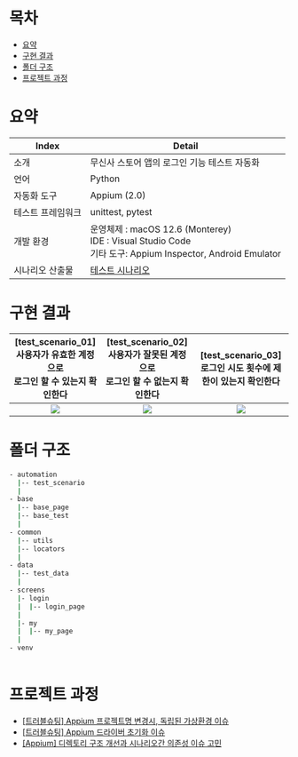 # 목차

- [요약](#요약)
- [구현 결과](#구현-결과)
- [폴더 구조](#폴더-구조)
- [프로젝트 과정](#프로젝트-과정)

# 요약

| Index      | Detail                                                                                                                                                                                                                                                                                                                                                                                                                                                                                                                                                                                                                                                                                                                                                                                                                                                                                                                                                                                                                                                                                                                                                                                                                                                                                                                                                                                                                                                                                                                                                                                                                                                                                     |
|------------|--------------------------------------------------------------------------------------------------------------------------------------------------------------------------------------------------------------------------------------------------------------------------------------------------------------------------------------------------------------------------------------------------------------------------------------------------------------------------------------------------------------------------------------------------------------------------------------------------------------------------------------------------------------------------------------------------------------------------------------------------------------------------------------------------------------------------------------------------------------------------------------------------------------------------------------------------------------------------------------------------------------------------------------------------------------------------------------------------------------------------------------------------------------------------------------------------------------------------------------------------------------------------------------------------------------------------------------------------------------------------------------------------------------------------------------------------------------------------------------------------------------------------------------------------------------------------------------------------------------------------------------------------------------------------------------------------|
| 소개       | 무신사 스토어 앱의 로그인 기능 테스트 자동화                                                                                                                                                                                                                                                                                                                                                                                                                                                                                                                                                                                                                                                                                                                                                                                                                                                                                                                                                                                                                                                                                                                                                                                                                                                                                                                                                                                                                                                                                                                                                                                                                                                                                           |
| 언어        | Python                                                                                                                                                                                                                                                                                                                                                                                                                                                                                                                                                                                                                                                                                                                                                                                                                                                                                                                                                                                                                                                                                                                                                                                                                                                                                                                                                                                                                                                                                                                                                                                                                                                                                             |
| 자동화 도구      | Appium (2.0)                                                                                                                                                                                                                                                                                                                                                                                                                                                                                                                                                                                                                                                                                                                                                                                                                                                                                                                                                                                                                                                                                                                                                                                                                                                                                                                                                                                                                                                                                                                                                                                                                                                                       |
| 테스트 프레임워크      | unittest, pytest                                                                                                                                                                                                                                                                                                                                                                                                                                                                                                                                                                                                                                                                                                                                                                                                                                                                                                                                                                                                                                                                                                                                                                                                                                                                                                                                                                                                                                                                                                                                                                                                                                                                          |
| 개발 환경    | 운영체제 : macOS 12.6 (Monterey) <br> IDE : Visual Studio Code <br> 기타 도구: Appium Inspector, Android Emulator   ||
| 시나리오 산출물      | <a href="https://docs.google.com/spreadsheets/d/1ZEkZJpcjyn0Gk1iJwa14lI6OrkhU45fHnVN5xNn13wo/edit?usp=sharing#gid=446989180&range=A1:A2">테스트 시나리오  | 


# 구현 결과


|                                                   [test_scenario_01]<br>사용자가 유효한 계정으로 <br> 로그인 할 수 있는지 확인한다                                                    |                                               [test_scenario_02]<br>사용자가 잘못된 계정으로 <br> 로그인 할 수 없는지 확인한다                                               |                                              [test_scenario_03]<br>로그인 시도 횟수에 제한이 있는지 확인한다                                             |
|:--------------------------------------------------------------------------------------------------------:|:--------------------------------------------------------------------------------------------------------:|:--------------------------------------------------------------------------------------------------------:|
| <img src="https://velog.velcdn.com/images/hrso/post/3f1b875c-bb62-4e2c-bc11-0bc90dffd910/image.gif"> | <img src="https://github.com/user-attachments/assets/5624b84b-2076-449b-a0ef-333cdc794a63"> | <img src="https://github.com/user-attachments/assets/67e9642c-75fc-4196-b365-f0aa8d4f5e7d"> |  


# 폴더 구조

```bash
- automation
  |-- test_scenario
  |
- base
  |-- base_page
  |-- base_test
  |
- common
  |-- utils
  |-- locators
  |
- data
  |-- test_data
  |
- screens
  |- login
  |  |-- login_page
  |
  |- my
  |  |-- my_page
  |
- venv
 

```

# 프로젝트 과정

- <a href="https://shy1008.tistory.com/72"> [트러블슈팅] Appium 프로젝트명 변경시, 독립된 가상환경 이슈</a>
- <a href="https://shy1008.tistory.com/73"> [트러블슈팅] Appium 드라이버 초기화 이슈</a>
- <a href="https://shy1008.tistory.com/74"> [Appium] 디렉토리 구조 개선과 시나리오간 의존성 이슈 고민</a>




